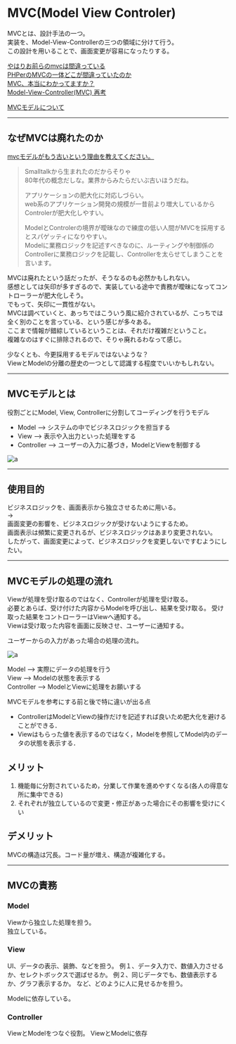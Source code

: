 # MVC(Model View Controler)

MVCとは、設計手法の一つ。  
実装を、Model-View-Controllerの三つの領域に分けて行う。  
この設計を用いることで、画面変更が容易になったりする。  

[やはりお前らのmvcは間違っている](https://www.slideshare.net/MugeSo/mvc-14469802)  
[PHPerのMVCの一体どこが間違っていたのか](https://mugeso.hatenadiary.org/entry/20121224/1356345261)  
[MVC、本当にわかってますか？](https://qiita.com/tshinsay/items/5b1724baf32b8b5113c2)  
[Model-View-Controller(MVC) 再考](https://qiita.com/gomi_ningen/items/5b23be2df8c42a199703#msdn%E3%81%AEmvc%E8%A8%98%E4%BA%8B%E3%81%BE%E3%81%A8%E3%82%81)  

[MVCモデルについて](https://zenn.dev/dd_sho/articles/36abe63831d909)

---

## なぜMVCは廃れたのか

[mvcモデルがもう古いという理由を教えてください。](http://w3q.jp/t/9347)  

>Smalltalkから生まれたのだからそりゃ  
>80年代の概念だしな。業界からみたらだいぶ古いほうだね。  
>
>アプリケーションの肥大化に対応しづらい。  
>web系のアプリケーション開発の規模が一昔前より増大しているからControlerが肥大化しやすい。  
>
>ModelとControlerの境界が曖昧なので練度の低い人間がMVCを採用するとスパゲッティになりやすい。  
>Modelに業務ロジックを記述すべきなのに、ルーティングや制御係のControllerに業務ロジックを記載し、Controllerを太らせてしまうことを言います。  

MVCは廃れたという話だったが、そうなるのも必然かもしれない。  
感想としては矢印が多すぎるので、実装している途中で責務が曖昧になってコントローラーが肥大化しそう。  
でもって、矢印に一貫性がない。  
MVCは調べていくと、あっちではこういう風に紹介されているが、こっちでは全く別のことを言っている、という感じが多々ある。  
ここまで情報が錯綜しているということは、それだけ複雑だということ。  
複雑なのはすぐに排除されるので、そりゃ廃れるわなって感じ。  

少なくとも、今更採用するモデルではないような？  
ViewとModelの分離の歴史の一つとして認識する程度でいいかもしれない。  

---

## MVCモデルとは

役割ごとにModel, View, Controllerに分割してコーディングを行うモデル  

- Model --> システムの中でビジネスロジックを担当する  
- View --> 表示や入出力といった処理をする  
- Controller --> ユーザーの入力に基づき，ModelとViewを制御する  

![a](https://res.cloudinary.com/zenn/image/fetch/s--ihPNJ9nz--/c_limit%2Cf_auto%2Cfl_progressive%2Cq_auto%2Cw_1200/https%3A//qiita-image-store.s3.amazonaws.com/0/139470/200f787f-17ef-cbf9-3c7c-896acf7e3fba.png)  

---

## 使用目的

ビジネスロジックを、画面表示から独立させるために用いる。  
→  
画面変更の影響を、ビジネスロジックが受けないようにするため。  
画面表示は頻繁に変更されるが、ビジネスロジックはあまり変更されない。  
したがって、画面変更によって、ビジネスロジックを変更しないですむようにしたい。  

---

## MVCモデルの処理の流れ

Viewが処理を受け取るのではなく、Controllerが処理を受け取る。  
必要とあらば、受け付けた内容からModelを呼び出し、結果を受け取る。
受け取った結果をコントローラーはViewへ通知する。  
Viewは受け取った内容を画面に反映させ、ユーザーに通知する。  

ユーザーからの入力があった場合の処理の流れ。  

![a](https://res.cloudinary.com/zenn/image/fetch/s--dnSuJ5_O--/c_limit%2Cf_auto%2Cfl_progressive%2Cq_auto%2Cw_1200/https%3A//qiita-image-store.s3.amazonaws.com/0/139470/c65f3051-84ee-7e8a-8255-fd68272e6740.png)  

Model --> 実際にデータの処理を行う  
View --> Modelの状態を表示する  
Controller --> ModelとViewに処理をお願いする  

MVCモデルを参考にする前と後で特に違いが出る点

- ControllerはModelとViewの操作だけを記述すれば良いため肥大化を避けることができる．  
- Viewはもらった値を表示するのではなく，Modelを参照してModel内のデータの状態を表示する．  

## メリット

1. 機能毎に分割されているため，分業して作業を進めやすくなる(各人の得意な所に集中できる)
2. それぞれが独立しているので変更・修正があった場合にその影響を受けにくい

## デメリット

MVCの構造は冗長。コード量が増え、構造が複雑化する。  

---

## MVCの責務

### Model

Viewから独立した処理を担う。  
独立している。  

### View

UI、データの表示、装飾、などを担う。
例１、データ入力で、数値入力させるか、セレクトボックスで選ばせるか。
例２、同じデータでも、数値表示するか、グラフ表示するか。
など、どのように人に見せるかを担う。

Modelに依存している。  

### Controller

ViewとModelをつなぐ役割。
ViewとModelに依存  
